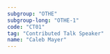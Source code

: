 ```yaml
---
subgroup: "OTHE"
subgroup-long: "OTHE-1"
code: "CT01"
tag: "Contributed Talk Speaker"
name: "Caleb Mayer"
---
```

